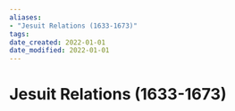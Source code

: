 ```yaml
---
aliases: 
- "Jesuit Relations (1633-1673)"
tags: 
date_created: 2022-01-01
date_modified: 2022-01-01
---
```


# Jesuit Relations (1633-1673)
